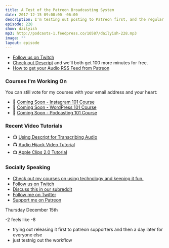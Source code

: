 ```yaml
---
title: A Test of the Patreon Broadcasting System
date: 2017-12-15 09:00:00 -06:00
description: I'm testing out posting to Patreon first, and the regular feed for everyone else a day later. Will it work? I don't know. I think I screwed up the date already in the audio of the episode.
episode: 228
show: dailyish
mp3: http://podcasts-1.feedpress.co/10587/dailyish-228.mp3
image: ""
layout: episode
---
```


* [Follow us on Twitch](https://www.twitch.tv/goodstuff_fm)
* [Check out Descript](https://app.descript.com/r/HkKZYn6bG) and we'll both get 100 more minutes for free.
* [How to get your Audio RSS Feed from Patreon](https://patreon.zendesk.com/hc/en-us/articles/212055866-How-Do-I-Get-and-Use-My-Audio-RSS-Link-)

### Courses I'm Working On

You can still vote for my courses with your email address and your heart:

* 🌅 [Coming Soon - Instagram 101 Course](https://courses.chrisenns.com/instagram-101)
* 📝 [Coming Soon - WordPress 101 Course](https://courses.chrisenns.com/wordpress-101)
* 🎤 [Coming Soon - Podcasting 101 Course](https://courses.chrisenns.com/podcasting-101)

### Recent Video Tutorials

* 📺 [Using Descript for Transcribing Audio](https://www.youtube.com/watch?v=XD401h0Kctw&t=1s)
* 📺 [Audio Hijack Video Tutorial](https://www.youtube.com/watch?v=gksxKV85ARU)
* 📺 [Apple Clips 2.0 Tutorial](https://www.youtube.com/watch?v=CzI6L31LEvQ)

### Socially Speaking

* [Check out my courses on using technology and keeping it fun.](https://courses.chrisenns.com)
* [Follow us on Twitch](https://www.twitch.tv/goodstuff_fm)
* [Discuss this in our subreddit](https://www.reddit.com/r/Goodstuff_fm/)
* [Follow me on Twitter](https://www.twitter.com/ichris)
* [Support me on Patreon](https://www.patreon.com/ichris)

Thursday December 15th

-2 feels like -8
- trying out releasing it first to patreon supporters and then a day later for everyone else
- just testnig out the workflow
